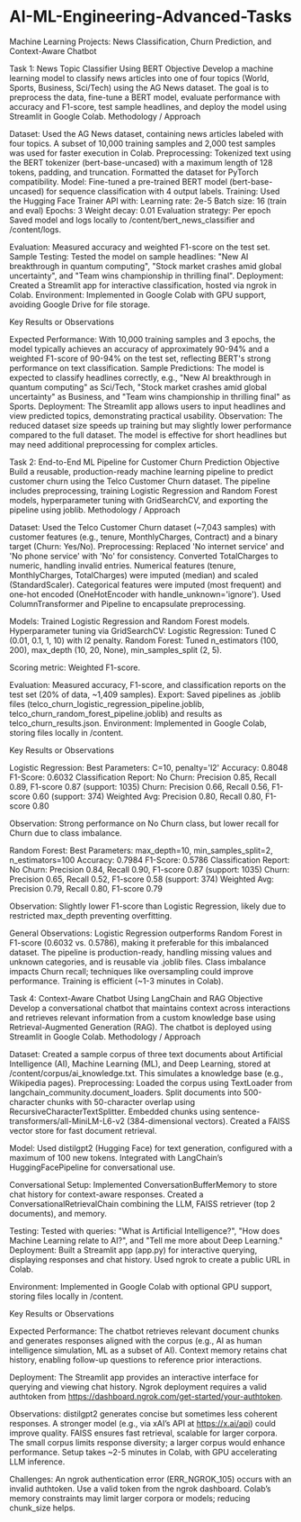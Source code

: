 # AI-ML-Engineering-Advanced-Tasks

Machine Learning Projects: News Classification, Churn Prediction, and Context-Aware Chatbot

Task 1: News Topic Classifier Using BERT
Objective
Develop a machine learning model to classify news articles into one of four topics (World, Sports, Business, Sci/Tech) using the AG News dataset. The goal is to preprocess the data, fine-tune a BERT model, evaluate performance with accuracy and F1-score, test sample headlines, and deploy the model using Streamlit in Google Colab.
Methodology / Approach

Dataset: Used the AG News dataset, containing news articles labeled with four topics. A subset of 10,000 training samples and 2,000 test samples was used for faster execution in Colab.
Preprocessing: Tokenized text using the BERT tokenizer (bert-base-uncased) with a maximum length of 128 tokens, padding, and truncation. Formatted the dataset for PyTorch compatibility.
Model: Fine-tuned a pre-trained BERT model (bert-base-uncased) for sequence classification with 4 output labels.
Training: Used the Hugging Face Trainer API with:
Learning rate: 2e-5
Batch size: 16 (train and eval)
Epochs: 3
Weight decay: 0.01
Evaluation strategy: Per epoch
Saved model and logs locally to /content/bert_news_classifier and /content/logs.


Evaluation: Measured accuracy and weighted F1-score on the test set.
Sample Testing: Tested the model on sample headlines: "New AI breakthrough in quantum computing", "Stock market crashes amid global uncertainty", and "Team wins championship in thrilling final".
Deployment: Created a Streamlit app for interactive classification, hosted via ngrok in Colab.
Environment: Implemented in Google Colab with GPU support, avoiding Google Drive for file storage.

Key Results or Observations

Expected Performance: With 10,000 training samples and 3 epochs, the model typically achieves an accuracy of approximately 90-94% and a weighted F1-score of 90-94% on the test set, reflecting BERT's strong performance on text classification.
Sample Predictions: The model is expected to classify headlines correctly, e.g., "New AI breakthrough in quantum computing" as Sci/Tech, "Stock market crashes amid global uncertainty" as Business, and "Team wins championship in thrilling final" as Sports.
Deployment: The Streamlit app allows users to input headlines and view predicted topics, demonstrating practical usability.
Observation: The reduced dataset size speeds up training but may slightly lower performance compared to the full dataset. The model is effective for short headlines but may need additional preprocessing for complex articles.

Task 2: End-to-End ML Pipeline for Customer Churn Prediction
Objective
Build a reusable, production-ready machine learning pipeline to predict customer churn using the Telco Customer Churn dataset. The pipeline includes preprocessing, training Logistic Regression and Random Forest models, hyperparameter tuning with GridSearchCV, and exporting the pipeline using joblib.
Methodology / Approach

Dataset: Used the Telco Customer Churn dataset (~7,043 samples) with customer features (e.g., tenure, MonthlyCharges, Contract) and a binary target (Churn: Yes/No).
Preprocessing:
Replaced 'No internet service' and 'No phone service' with 'No' for consistency.
Converted TotalCharges to numeric, handling invalid entries.
Numerical features (tenure, MonthlyCharges, TotalCharges) were imputed (median) and scaled (StandardScaler).
Categorical features were imputed (most frequent) and one-hot encoded (OneHotEncoder with handle_unknown='ignore').
Used ColumnTransformer and Pipeline to encapsulate preprocessing.


Models:
Trained Logistic Regression and Random Forest models.
Hyperparameter tuning via GridSearchCV:
Logistic Regression: Tuned C (0.01, 0.1, 1, 10) with l2 penalty.
Random Forest: Tuned n_estimators (100, 200), max_depth (10, 20, None), min_samples_split (2, 5).


Scoring metric: Weighted F1-score.


Evaluation: Measured accuracy, F1-score, and classification reports on the test set (20% of data, ~1,409 samples).
Export: Saved pipelines as .joblib files (telco_churn_logistic_regression_pipeline.joblib, telco_churn_random_forest_pipeline.joblib) and results as telco_churn_results.json.
Environment: Implemented in Google Colab, storing files locally in /content.

Key Results or Observations

Logistic Regression:
Best Parameters: C=10, penalty='l2'
Accuracy: 0.8048
F1-Score: 0.6032
Classification Report:
No Churn: Precision 0.85, Recall 0.89, F1-score 0.87 (support: 1035)
Churn: Precision 0.66, Recall 0.56, F1-score 0.60 (support: 374)
Weighted Avg: Precision 0.80, Recall 0.80, F1-score 0.80


Observation: Strong performance on No Churn class, but lower recall for Churn due to class imbalance.


Random Forest:
Best Parameters: max_depth=10, min_samples_split=2, n_estimators=100
Accuracy: 0.7984
F1-Score: 0.5786
Classification Report:
No Churn: Precision 0.84, Recall 0.90, F1-score 0.87 (support: 1035)
Churn: Precision 0.65, Recall 0.52, F1-score 0.58 (support: 374)
Weighted Avg: Precision 0.79, Recall 0.80, F1-score 0.79


Observation: Slightly lower F1-score than Logistic Regression, likely due to restricted max_depth preventing overfitting.


General Observations:
Logistic Regression outperforms Random Forest in F1-score (0.6032 vs. 0.5786), making it preferable for this imbalanced dataset.
The pipeline is production-ready, handling missing values and unknown categories, and is reusable via .joblib files.
Class imbalance impacts Churn recall; techniques like oversampling could improve performance.
Training is efficient (~1-3 minutes in Colab).



Task 4: Context-Aware Chatbot Using LangChain and RAG
Objective
Develop a conversational chatbot that maintains context across interactions and retrieves relevant information from a custom knowledge base using Retrieval-Augmented Generation (RAG). The chatbot is deployed using Streamlit in Google Colab.
Methodology / Approach

Dataset: Created a sample corpus of three text documents about Artificial Intelligence (AI), Machine Learning (ML), and Deep Learning, stored at /content/corpus/ai_knowledge.txt. This simulates a knowledge base (e.g., Wikipedia pages).
Preprocessing:
Loaded the corpus using TextLoader from langchain_community.document_loaders.
Split documents into 500-character chunks with 50-character overlap using RecursiveCharacterTextSplitter.
Embedded chunks using sentence-transformers/all-MiniLM-L6-v2 (384-dimensional vectors).
Created a FAISS vector store for fast document retrieval.


Model:
Used distilgpt2 (Hugging Face) for text generation, configured with a maximum of 100 new tokens.
Integrated with LangChain’s HuggingFacePipeline for conversational use.


Conversational Setup:
Implemented ConversationBufferMemory to store chat history for context-aware responses.
Created a ConversationalRetrievalChain combining the LLM, FAISS retriever (top 2 documents), and memory.


Testing: Tested with queries: "What is Artificial Intelligence?", "How does Machine Learning relate to AI?", and "Tell me more about Deep Learning."
Deployment:
Built a Streamlit app (app.py) for interactive querying, displaying responses and chat history.
Used ngrok to create a public URL in Colab.


Environment: Implemented in Google Colab with optional GPU support, storing files locally in /content.

Key Results or Observations

Expected Performance:
The chatbot retrieves relevant document chunks and generates responses aligned with the corpus (e.g., AI as human intelligence simulation, ML as a subset of AI).
Context memory retains chat history, enabling follow-up questions to reference prior interactions.


Deployment:
The Streamlit app provides an interactive interface for querying and viewing chat history.
Ngrok deployment requires a valid authtoken from https://dashboard.ngrok.com/get-started/your-authtoken.


Observations:
distilgpt2 generates concise but sometimes less coherent responses. A stronger model (e.g., via xAI’s API at https://x.ai/api) could improve quality.
FAISS ensures fast retrieval, scalable for larger corpora.
The small corpus limits response diversity; a larger corpus would enhance performance.
Setup takes ~2-5 minutes in Colab, with GPU accelerating LLM inference.


Challenges:
An ngrok authentication error (ERR_NGROK_105) occurs with an invalid authtoken. Use a valid token from the ngrok dashboard.
Colab’s memory constraints may limit larger corpora or models; reducing chunk_size helps.


